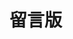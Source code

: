 # 留言版


<!-- 引用 artitalk -->
<script type="text/javascript" src="https://unpkg.com/artitalk" async></script>
<!-- 存放说说的容器 -->
<div id="artitalk_main"></div>
<script>
    window.onload = function () {
        new Artitalk({
            appId: 'yAokLqH6P92IotoyxqOHbqyt-gzGzoHsz', // Your LeanCloud appId
            appKey: 'D8UyP3YFvYT2h2bfisLhmgSr', // Your LeanCloud appKey
            serverURL: 'https://yaoklqh6.lc-cn-n1-shared.com', // Your LeanCloud
            avatarPla: '/statics/B2pd1.png',
            pageSize: 5,
            color1: "#dedede",
            color3: "#777"
        })
    }
</script>

